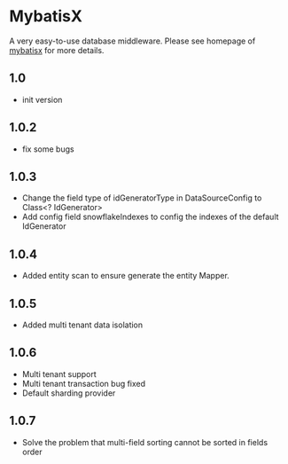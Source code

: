 # MybatisX

A very easy-to-use database middleware. Please see homepage of [mybatisx](http://mayanjun.org/projects/mybatisx) for more details.

## 1.0
- init version

## 1.0.2
- fix some bugs

## 1.0.3
- Change the field type of idGeneratorType in DataSourceConfig to Class<? IdGenerator>
- Add config field snowflakeIndexes to config the indexes of the default IdGenerator

## 1.0.4
- Added entity scan to ensure generate the entity Mapper.

## 1.0.5
- Added multi tenant data isolation

## 1.0.6
- Multi tenant support
- Multi tenant transaction bug fixed
- Default sharding provider

## 1.0.7
- Solve the problem that multi-field sorting cannot be sorted in fields order